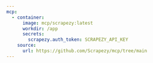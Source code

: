 ```yaml
---
mcp:
  - container:
      image: mcp/scrapezy:latest
      workdir: /app
      secrets:
        scrapezy.auth_token: SCRAPEZY_API_KEY
    source:
      url: https://github.com/Scrapezy/mcp/tree/main
---
```

